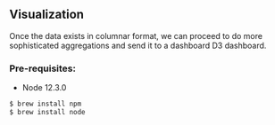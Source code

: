 ## Visualization

Once the data exists in columnar format, we can proceed to do more sophisticated aggregations and send it to a dashboard
D3 dashboard.

### Pre-requisites:
* Node 12.3.0

```bash
$ brew install npm
$ brew install node
```

